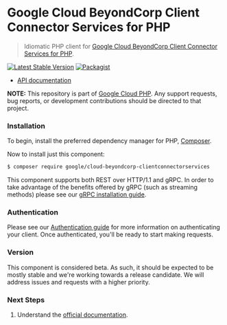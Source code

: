 # Google Cloud BeyondCorp Client Connector Services for PHP

> Idiomatic PHP client for [Google Cloud BeyondCorp Client Connector Services for PHP](https://cloud.google.com/beyondcorp-enterprise).

[![Latest Stable Version](https://poser.pugx.org/google/cloud-beyondcorp-clientconnectorservices/v/stable)](https://packagist.org/packages/google/cloud-beyondcorp-clientconnectorservices) [![Packagist](https://img.shields.io/packagist/dm/google/cloud-beyondcorp-clientconnectorservices.svg)](https://packagist.org/packages/google/cloud-beyondcorp-clientconnectorservices)

* [API documentation](http://googleapis.github.io/google-cloud-php/#/docs/cloud-beyondcorp-clientconnectorservices/latest/beyondcorpclientconnectorservices/readme)

**NOTE:** This repository is part of [Google Cloud PHP](https://github.com/googleapis/google-cloud-php). Any
support requests, bug reports, or development contributions should be directed to
that project.

### Installation

To begin, install the preferred dependency manager for PHP, [Composer](https://getcomposer.org/).

Now to install just this component:

```sh
$ composer require google/cloud-beyondcorp-clientconnectorservices
```

This component supports both REST over HTTP/1.1 and gRPC. In order to take advantage of the benefits offered by gRPC (such as streaming methods)
please see our [gRPC installation guide](https://cloud.google.com/php/grpc).

### Authentication

Please see our [Authentication guide](https://github.com/googleapis/google-cloud-php/blob/main/AUTHENTICATION.md) for more information
on authenticating your client. Once authenticated, you'll be ready to start making requests.

### Version

This component is considered beta. As such, it should be expected to be mostly stable and we're working towards a release candidate. We will address issues and requests with a higher priority.

### Next Steps

1. Understand the [official documentation](https://cloud.google.com/beyondcorp-enterprise/docs).
